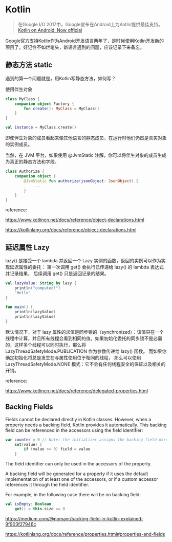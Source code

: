# Kotlin

> 在Google I/O 2017中，Google宣布在Android上为Kotlin提供最佳支持。[Kotlin on Android. Now official](https://blog.jetbrains.com/kotlin/2017/05/kotlin-on-android-now-official/)

Google官方支持Kotlin作为Android开发语言两年了，是时候使用Kotlin开发新的项目了。好记性不如烂笔头，新语言遇到的问题，应该记录下来备忘。

## 静态方法 static

遇到的第一个问题就是，用Kotlin写静态方法，如何写？

使用伴生对象

```kotlin
class MyClass {
    companion object Factory {
        fun create(): MyClass = MyClass()
    }
}

val instance = MyClass.create()
```

即使伴生对象的成员看起来像其他语言的静态成员，在运行时他们仍然是真实对象的实例成员。

当然，在 JVM 平台，如果使用 @JvmStatic 注解，你可以将伴生对象的成员生成为真正的静态方法和字段。

```kotlin
class Authorize {
    companion object {
        @JvmStatic fun authorize(jsonObject: JsonObject) {
            ...
        }
    }
}
```

reference:

https://www.kotlincn.net/docs/reference/object-declarations.html

https://kotlinlang.org/docs/reference/object-declarations.html

## 延迟属性 Lazy

lazy() 是接受一个 lambda 并返回一个 Lazy <T> 实例的函数，返回的实例可以作为实现延迟属性的委托： 第一次调用 get() 会执行已传递给 lazy() 的 lambda 表达式并记录结果， 后续调用 get() 只是返回记录的结果。

```kotlin
val lazyValue: String by lazy {
    println("computed!")
    "Hello"
}
​
fun main() {
    println(lazyValue)
    println(lazyValue)
}
```
默认情况下，对于 lazy 属性的求值是同步锁的（synchronized）：该值只在一个线程中计算，并且所有线程会看到相同的值。如果初始化委托的同步锁不是必需的，这样多个线程可以同时执行，那么将 LazyThreadSafetyMode.PUBLICATION 作为参数传递给 lazy() 函数。 而如果你确定初始化将总是发生在与属性使用位于相同的线程， 那么可以使用 LazyThreadSafetyMode.NONE 模式：它不会有任何线程安全的保证以及相关的开销。

reference: 

https://www.kotlincn.net/docs/reference/delegated-properties.html

## Backing Fields

Fields cannot be declared directly in Kotlin classes. However, when a property needs a backing field, Kotlin provides it automatically. This backing field can be referenced in the accessors using the field identifier:


```kotlin
var counter = 0 // Note: the initializer assigns the backing field directly
    set(value) {
        if (value >= 0) field = value
    }
```
The field identifier can only be used in the accessors of the property.

A backing field will be generated for a property if it uses the default implementation of at least one of the accessors, or if a custom accessor references it through the field identifier.

For example, in the following case there will be no backing field:
```kotlin
val isEmpty: Boolean
    get() = this.size == 0
```

https://medium.com/@nomanr/backing-field-in-kotlin-explained-9f903f27946c

https://kotlinlang.org/docs/reference/properties.html#properties-and-fields
